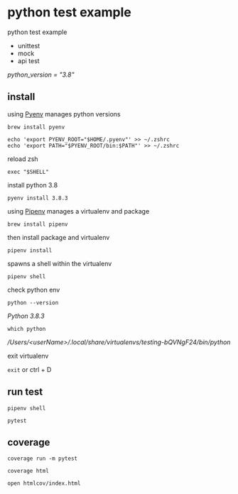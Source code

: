 # python test example

python test example

* unittest
* mock
* api test

_python_version = "3.8"_

## install

using [Pyenv](https://github.com/pyenv/pyenv) manages python versions

`brew install pyenv`

```
echo 'export PYENV_ROOT="$HOME/.pyenv"' >> ~/.zshrc
echo 'export PATH="$PYENV_ROOT/bin:$PATH"' >> ~/.zshrc
```

reload zsh

`exec "$SHELL"`

install python 3.8 

`pyenv install 3.8.3`


using [Pipenv](https://github.com/pypa/pipenv) manages a virtualenv  and package

`brew install pipenv`

then install package and virtualenv

`pipenv install`

spawns a shell within the virtualenv

`pipenv shell`

check python env

`python --version`

*Python 3.8.3*

`which python`

*/Users/\<userName\>/.local/share/virtualenvs/testing-bQVNgF24/bin/python*

exit virtualenv

`exit` or ctrl + D


## run test

`pipenv shell`

`pytest`

## coverage

`coverage run -m pytest`

`coverage html`

`open htmlcov/index.html`

